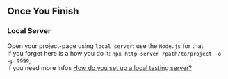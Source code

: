 ## Once You Finish
### Local Server
Open your project-page using `local server`: use the `Node.js` for that\
If you forget here is a how you do it: `npx http-server /path/to/project -o -p 9999`,\
if you need more infos [How do you set up a local testing server?](https://developer.mozilla.org/en-US/docs/Learn_web_development/Howto/Tools_and_setup/set_up_a_local_testing_server#using_node.js)